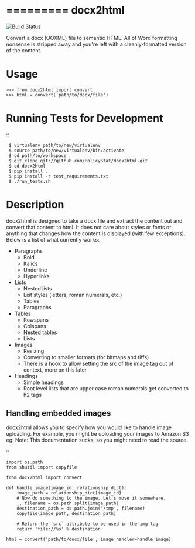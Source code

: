 =========
docx2html
=========


[![Build Status](https://travis-ci.org/PolicyStat/docx2html.png)](https://travis-ci.org/PolicyStat/docx2html)

Convert a docx (OOXML) file to semantic HTML.
All of Word formatting nonsense is stripped away and
you're left with a cleanly-formatted version of the content.


Usage
=====

    >>> from docx2html import convert
    >>> html = convert('path/to/docx/file')


Running Tests for Development
=============================

::

     $ virtualenv path/to/new/virtualenv
     $ source path/to/new/virtualenv/bin/activate
     $ cd path/to/workspace
     $ git clone git://github.com/PolicyStat/docx2html.git
     $ cd docx2html
     $ pip install .
     $ pip install -r test_requirements.txt
     $ ./run_tests.sh

Description
===========

docx2html is designed to take a docx file and extract the content out and
convert that content to html. It does not care about styles or fonts or
anything that changes how the content is displayed (with few exceptions). Below
is a list of what currently works:

* Paragraphs
    * Bold
    * Italics
    * Underline
    * Hyperlinks
* Lists
    * Nested lists
    * List styles (letters, roman numerals, etc.)
    * Tables
    * Paragraphs
* Tables
    * Rowspans
    * Colspans
    * Nested tables
    * Lists
* Images
    * Resizing
    * Converting to smaller formats (for bitmaps and tiffs)
    * There is a hook to allow setting the src of the image tag out of context,
      more on this later
* Headings
    * Simple headings
    * Root level lists that are upper case roman numerals get converted to h2
      tags

Handling embedded images
------------------------

docx2html allows you to specify how you would like to handle image uploading.
For example, you might be uploading your images to Amazon S3 eg:
Note: This documentation sucks, so you might need to read the source.

::

    import os.path
    from shutil import copyfile

    from docx2html import convert

    def handle_image(image_id, relationship_dict):
        image_path = relationship_dict[image_id]
        # Now do something to the image. Let's move it somewhere.
        _, filename = os.path.split(image_path)
        destination_path = os.path.join('/tmp', filename)
        copyfile(image_path, destination_path)

        # Return the `src` attribute to be used in the img tag
        return 'file://%s' % destination

    html = convert('path/to/docx/file', image_handler=handle_image)
